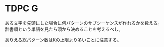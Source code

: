 # TDPC G

ある文字を先頭にした場合に何パターンのサブシーケンスが作れるかを数える。<br/>
辞書順という単語を見たら頭から決めることを考えるべし。


ありえる総パターン数はKの上限より多いことに注意する。
